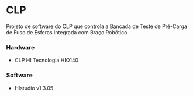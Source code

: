 # CLP

Projeto de software do CLP que controla a Bancada de Teste de Pré-Carga de Fuso de Esferas Integrada com Braço Robótico

### Hardware
- CLP HI Tecnologia HIO140

### Software
- HIstudio v1.3.05